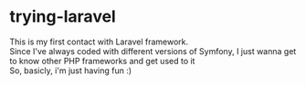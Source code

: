 # trying-laravel
This is my first contact with Laravel framework.<br>
Since I've always coded with different versions of Symfony, I just wanna get to know other PHP frameworks and get used to it<br>
So, basicly, i'm just having fun :)
